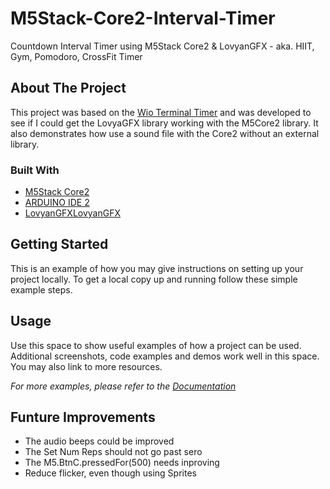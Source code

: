 # M5Stack-Core2-Interval-Timer
Countdown Interval Timer using M5Stack Core2 &amp; LovyanGFX - aka. HIIT, Gym, Pomodoro, CrossFit Timer


<!-- ABOUT THE PROJECT -->
## About The Project

This project was based on the [Wio Terminal Timer](https://www.hackster.io/SeeedStudio/wio-terminal-timer-6afe8c/) and was developed to see if I could get the LovyaGFX library working with the M5Core2 library. It also demonstrates how use a sound file with the Core2 without an external library.


### Built With

* [M5Stack Core2](https://shop.m5stack.com/products/m5stack-core2-esp32-iot-development-kit)  
* [ARDUINO IDE 2](https://www.arduino.cc/en/software) 
* [LovyanGFXLovyanGFX](https://github.com/lovyan03/) 


<!-- GETTING STARTED -->
## Getting Started

This is an example of how you may give instructions on setting up your project locally.
To get a local copy up and running follow these simple example steps.


<!-- USAGE EXAMPLES -->
## Usage

Use this space to show useful examples of how a project can be used. Additional screenshots, code examples and demos work well in this space. You may also link to more resources.

_For more examples, please refer to the [Documentation](https://example.com)_


<!-- FUTURE UPDATES -->
## Funture Improvements

* The audio beeps could be improved 
* The Set Num Reps should not go past sero
* The M5.BtnC.pressedFor(500) needs inproving
* Reduce flicker, even though using Sprites


